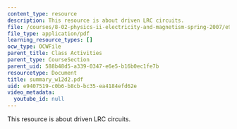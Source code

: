 ```yaml
---
content_type: resource
description: This resource is about driven LRC circuits.
file: /courses/8-02-physics-ii-electricity-and-magnetism-spring-2007/e9407519c0b6b8cbbc35ea4184efd62e_summary_w12d2.pdf
file_type: application/pdf
learning_resource_types: []
ocw_type: OCWFile
parent_title: Class Activities
parent_type: CourseSection
parent_uid: 588b48d5-a339-0347-e6e5-b16b0ec1fe7b
resourcetype: Document
title: summary_w12d2.pdf
uid: e9407519-c0b6-b8cb-bc35-ea4184efd62e
video_metadata:
  youtube_id: null
---
```

This resource is about driven LRC circuits.

